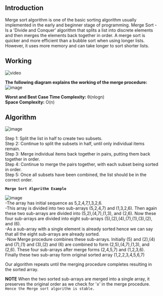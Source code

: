 ## Introduction

Merge sort algorithm is one of the basic sorting algorithm usually implemented in the early and beginner stage of programming.
Merge Sort - Is a 'Divide and Conquer' algorithm that splits a list into discrete elements and then merges the elements back together in order.
A merge sort is quicker and more efficient than a bubble sort when using longer lists. However, it uses more memory and can take longer to sort shorter lists.

## Working
![video](https://bournetocode.com/projects/GCSE_Computing_Fundamentals/pages/img/merge_sort_ani.gif)<br/>

**The following diagram explains the working of the merge procedure:**<br/>
![image](https://miro.medium.com/max/828/1*cFSX2SOwZ5ZN4keqHmX00A.png)


**Worst and Best Case Time Complexity:** θ(nlogn)
<br/>**Space Complexity:** O(n)

## Algorithm

![image](http://miftyisbored.com/wp-content/uploads/2015/01/Merge-sort-analysis.jpg)<br/>

Step 1: Split the list in half to create two subsets.<br/>
Step 2: Continue to split the subsets in half, until only individual items remain.<br/>
Step 3: Merge individual items back together in pairs, putting them back together in order.<br/>
Step 4: Continue to merge the pairs together, with each subset being sorted in order.<br/>
Step 5: Once all subsets have been combined, the list should be in the correct order.<br/>

**``Merge Sort Algorithm Example``**<br/>

![image](https://miro.medium.com/max/828/1*KKOLPjSopMYlHi0dvwb-3Q.png)<br/>
-The array has initial sequence as 5,2,4,7,1,3,2,6.<br/>
-This array is divided into two sub-arrays (5,2,4,7) and (1,3,2,6). Then again these two sub-arrays are divided into (5,2),(4,7),(1,3), and (2,6). Now these four sub-arrays are divided into eight sub-arrays (5),(2),(4),(7),(1),(3),(2), and (6).<br/>
-As a sub-array with a single element is already sorted hence we can say that all the eight sub-arrays are already sorted.<br/>
-Now Merge procedure combines these sub-arrays. Initially (5) and (2),(4) and (7),(1) and (3),(2) and (6) are combined to form (2,5),(4,7),(1,3), and (2,6). These four sub-arrays after merge forms (2,4,5,7) and (1,2,3,6). Finally these two sub-array form original sorted array (1,2,2,3,4,5,6,7)<br/>

Our algorithm repeats until the merging procedure completes resulting in the sorted array.

**NOTE**
When the two sorted sub-arrays are merged into a single array, it preserves the original order as we check for ‘≤’ in the merge procedure.
``Hence the Merge sort algorithm is stable.``
